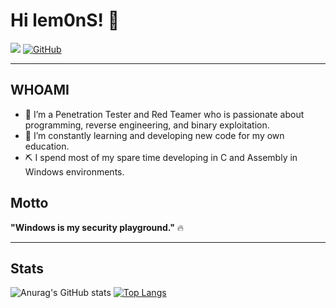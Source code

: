 # Hi lem0nS! 👋
[![](https://img.shields.io/badge/LinkedIn-0077B5?style=for-the-badge&logo=linkedin&logoColor=white)](https://it.linkedin.com/in/angelo-frasca-caccia-466673189)
[![GitHub](https://img.shields.io/badge/github-%23121011.svg?style=for-the-badge&logo=github&logoColor=white)](https://github.com/lem0nSec)

-----------------------------------------------------------------------------------------------------------------------------------------------------------------


## WHOAMI 
* 🔭 I’m a Penetration Tester and Red Teamer who is passionate about programming, reverse engineering, and binary exploitation.
* 🌱 I’m constantly learning and developing new code for my own education.
* ⛏ I spend most of my spare time developing in C and Assembly in Windows environments.




## Motto
__"Windows is my security playground."__ 🔥


-----------------------------------------------------------------------------------------------------------------------------------------------------------------



## Stats
![Anurag's GitHub stats](https://github-readme-stats.vercel.app/api?username=lem0nSec&show_icons=true&theme=dark&line_height=29)
[![Top Langs](https://github-readme-stats.vercel.app/api/top-langs/?username=lem0nSec&size_weight=0&count_weight=1&layout=donut&hide=yara,batchfile&theme=dark&text_color=f0f3f5)](https://github.com/anuraghazra/github-readme-stats)
